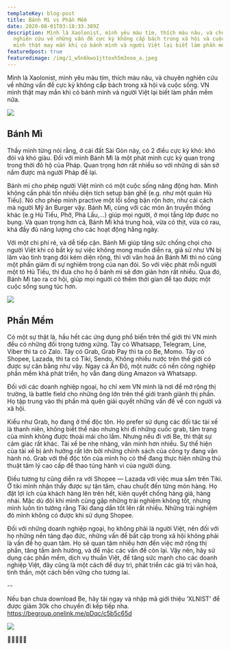 ```yaml
---
templateKey: blog-post
title: Bánh Mì vs Phần Mềm
date: 2020-08-01T03:18:33.389Z
description: Mình là Xaolonist, mình yêu màu tím, thích màu nâu, và chuyên
  nghiên cứu về những vấn đề cực kỳ không cấp bách trong xã hội và cuộc sống. VN
  mình thật may mắn khi có bánh mình và người Việt lại biết làm phần mềm nữa.
featuredpost: true
featuredimage: /img/1_w5n6kwo1jttoxh5m3ooa_a.jpeg
---
```

Mình là Xaolonist, mình yêu màu tím, thích màu nâu, và chuyên nghiên cứu về những vấn đề cực kỳ không cấp bách trong xã hội và cuộc sống. VN mình thật may mắn khi có bánh mình và người Việt lại biết làm phần mềm nữa.

![](/img/1_w5n6kwo1jttoxh5m3ooa_a.jpeg)

## Bánh Mì

Thầy mình từng nói rằng, ở cái đất Sài Gòn này, có 2 điều cực kỳ khó: khó đói và khó giàu. Đối với mình Bánh Mì là một phát minh cực kỳ quan trọng trong thời đô hộ của Pháp. Quan trọng hơn rất nhiều so với những di sản sờ nắm được mà người Pháp để lại.

Bánh mì cho phép người Việt mình có một cuộc sống năng động hơn. Mình không cần phải tốn nhiều diện tích setup bàn ghế (e.g. như một quán Hủ Tiếu). Nó cho phép mình practive một lối sống bận rộn hơn, như cái cách mà người Mỹ ăn Burger vậy. Bánh Mì, cùng với các món ăn truyền thống khác (e.g Hủ Tiếu, Phở, Phá Lấu,…) giúp mọi người, ở mọi tầng lớp được no bụng. Và quan trọng hơn cả, Bánh Mì khá trung hoà, vừa có thịt, vừa có rau, khá đầy đủ năng lượng cho các hoạt động hằng ngày.

Với một chi phí rẻ, và dễ tiếp cận. Bánh Mì giúp tăng sức chống chọi cho người Việt khi có bất kỳ sự việc không mong muốn diễn ra, giả sử như VN bị lâm vào tình trạng đói kém diện rộng, thì với văn hoá ăn Bánh Mì thì nó cũng một phần giảm đi sự nghiêm trọng của nạn đói. So với việc phát mỗi người một tô Hủ Tiếu, thì đưa cho họ ổ bánh mì sẽ đơn giản hơn rất nhiều. Qua đó, Bánh Mì tạo ra cơ hội, giúp mọi người có thêm thời gian để tạo được một cuộc sống sung túc hơn.

![](/img/1_x5lnto2e1okbw5c17xrllq.jpeg)

## Phần Mềm

Có một sự thật là, hầu hết các ứng dụng phổ biến trên thế giới thì VN mình đều có những đối trọng tương xứng. Tây có Whatsapp, Telegram, Line, Viber thì ta có Zalo. Tây có Grab, Grab Pay thì ta có Be, Momo. Tây có Shopee, Lazada, thì ta có Tiki, Sendo. Không nhiều nước trên thế giới có được sự cân bằng như vậy. Ngay cả Ấn Độ, một nước có nền công nghiệp phần mềm khá phát triển, họ vẫn đang dùng Amazon và Whatsapp.

Đối với các doanh nghiệp ngoại, họ chỉ xem VN mình là nơi để mở rộng thị trường, là battle field cho những ông lớn trên thế giới tranh giành thị phần. Họ tập trung vào thị phần mà quên giải quyết những vấn đề về con người và xã hội.

Kiểu như Grab, họ đang ở thế độc tôn. Họ prefer sử dụng các đối tác tài xế là thanh niên, không biết thế nào nhưng khi đi những cuốc grab, tâm trạng của mình không được thoải mái cho lắm. Nhưng nếu đi với Be, thì thật sự cảm giác rất khác. Tài xế be nhẹ nhàng, văn minh hơn nhiều. Sự thể hiện của tài xế bị ảnh hưởng rất lớn bởi những chính sách của công ty đang vận hành nó. Grab với thế độc tôn của mình họ có thể đang thực hiện những thủ thuật tâm lý cao cấp để thao túng hành vi của người dùng.

Điều tương tự cũng diễn ra với Shopee — Lazada với việc mua sắm trên Tiki. Ở tiki mình nhận thấy được sự tận tâm, chau chuốt đến từng món hàng. Họ đặt lợi ích của khách hàng lên trên hết, kiên quyết chống hàng giả, hàng nhái. Mặc dù đôi khi mình cũng gặp những trải nghiệm không tốt, nhưng mình luôn tin tưởng rằng Tiki đang dần tốt lên rất nhiều. Những trải nghiệm đó mình không có được khi sử dụng Shopee.

Đối với những doanh nghiệp ngoại, họ không phải là người Việt, nên đối với họ những nền tảng đạo đức, những vấn đề bất cập trong xã hội không phải là vấn đề họ quan tâm. Họ sẽ quan tâm nhiều hơn đến việc mở rộng thị phần, tăng tầm ảnh hưởng, và để mặc các vấn đề còn lại. Vậy nên, hãy sử dụng các phần mềm, dịch vụ thuần Việt, để tăng sức mạnh cho các doanh nghiệp Việt, đây cũng là một cách để duy trì, phát triển các giá trị văn hoá, tinh thần, một cách bền vững cho tương lai.

\--

Nếu bạn chưa download Be, hãy tải ngay và nhập mã giới thiệu ‘XLNIST’ để được giảm 30k cho chuyến đi kếp tiếp nha. <https://begroup.onelink.me/pDqc/c5b5c65d>

![](/img/1__fqo-pawt21mkww6bp2-rg.jpeg)


🍏🥖🌮🚀📱